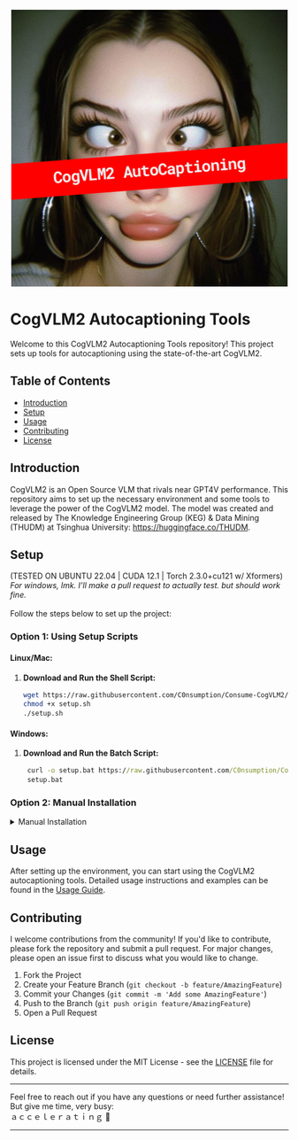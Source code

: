 <p align="center">
  <img src="assets/image.png" alt="Consume-CogVLM2 Logo" width="500"/>
</p>

# CogVLM2 Autocaptioning Tools

Welcome to this CogVLM2 Autocaptioning Tools repository! This project sets up tools for autocaptioning using the state-of-the-art CogVLM2.

## Table of Contents

- [Introduction](#introduction)
- [Setup](#setup)
- [Usage](docs/USAGE.md)
- [Contributing](#contributing)
- [License](#license)

## Introduction

CogVLM2 is an Open Source VLM that rivals near GPT4V performance. This repository aims to set up the necessary environment and some tools to leverage the power of the CogVLM2 model. The model was created and released by The Knowledge Engineering Group (KEG) & Data Mining (THUDM) at Tsinghua University: https://huggingface.co/THUDM.

## Setup
(TESTED ON UBUNTU 22.04 | CUDA 12.1 | Torch 2.3.0+cu121 w/ Xformers) <br>
*For windows, lmk. I'll make a pull request to actually test. but should work fine.*
<br><br>
Follow the steps below to set up the project:

### Option 1: Using Setup Scripts

#### Linux/Mac:
1. **Download and Run the Shell Script:**
    ```sh
    wget https://raw.githubusercontent.com/C0nsumption/Consume-CogVLM2/main/setup/setup.sh
    chmod +x setup.sh
    ./setup.sh
    ```

#### Windows:
1. **Download and Run the Batch Script:**
   ```bat
    curl -o setup.bat https://raw.githubusercontent.com/C0nsumption/Consume-CogVLM2/main/setup/setup.bat
    setup.bat
   ```
### Option 2: Manual Installation
<details>
  <summary>Manual Installation</summary>

1. **Clone this Repo and Navigate to the Project Directory:**
    ```sh
    git clone https://github.com/C0nsumption/Consume-CogVLM2.git
    cd Consume-CogVLM2
    ```

2. **Set Up a Virtual Environment:**
    ```sh
    python -m venv venv
    source venv/bin/activate  # For Linux/Mac
    venv\Scripts\activate  # For Windows
    ```

3. **Initialize with Git LFS (make sure to have installed. Ask ChatGPT.):**
    ```sh
    git lfs install
    ```

4. **Clone the Model Repository:**
    ```sh
    git clone https://huggingface.co/THUDM/cogvlm2-llama3-chat-19B-int4
    ```

5. **Install Dependencies:**
    ```sh
    pip install torch==2.3.0 torchvision==0.18.0 torchaudio==2.3.0 --index-url https://download.pytorch.org/whl/cu121
    
    pip install -r requirements.txt
    ```

6. **Run Tests:**
    ```sh
    python test/test.py
    ```

</details>

## Usage

After setting up the environment, you can start using the CogVLM2 autocaptioning tools. Detailed usage instructions and examples can be found in the [Usage Guide](docs/USAGE.md).

## Contributing

I welcome contributions from the community! If you'd like to contribute, please fork the repository and submit a pull request. For major changes, please open an issue first to discuss what you would like to change.

1. Fork the Project
2. Create your Feature Branch (`git checkout -b feature/AmazingFeature`)
3. Commit your Changes (`git commit -m 'Add some AmazingFeature'`)
4. Push to the Branch (`git push origin feature/AmazingFeature`)
5. Open a Pull Request

## License

This project is licensed under the MIT License - see the [LICENSE](LICENSE) file for details.

---

Feel free to reach out if you have any questions or need further assistance! But give me time, very busy: 
<br>
ａｃｃｅｌｅｒａｔｉｎｇ 🫡 

---
